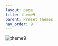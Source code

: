 ```yaml
---
layout: page
title: theme9
parent: Preset Themes
nav_order: 9
---
```


![theme9](../../img/theme9.jpg)